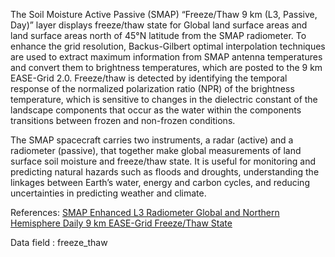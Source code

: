 The Soil Moisture Active Passive (SMAP) “Freeze/Thaw 9 km (L3, Passive, Day)” layer displays freeze/thaw state for Global land surface areas and land surface areas north of 45°N latitude from the SMAP radiometer. To enhance the grid resolution, Backus-Gilbert optimal interpolation techniques are used to extract maximum information from SMAP antenna temperatures and convert them to brightness temperatures, which are posted to the 9 km EASE-Grid 2.0. Freeze/thaw is detected by identifying the temporal response of the normalized polarization ratio (NPR) of the brightness temperature, which is sensitive to changes in the dielectric constant of the landscape components that occur as the water within the components transitions between frozen and non-frozen conditions.

The SMAP spacecraft carries two instruments, a radar (active) and a radiometer (passive), that together make global measurements of land surface soil moisture and freeze/thaw state. It is useful for monitoring and predicting natural hazards such as floods and droughts, understanding the linkages between Earth’s water, energy and carbon cycles, and reducing uncertainties in predicting weather and climate.

References: [SMAP Enhanced L3 Radiometer Global and Northern Hemisphere Daily 9 km EASE-Grid Freeze/Thaw State](https://nsidc.org/data/spl3ftp_e)

Data field : freeze_thaw
